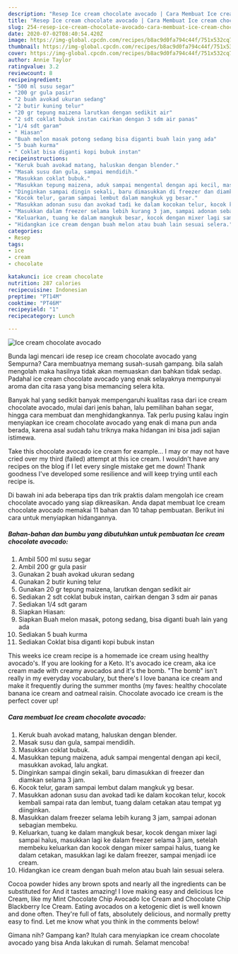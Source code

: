 ```yaml
---
description: "Resep Ice cream chocolate avocado | Cara Membuat Ice cream chocolate avocado Yang Enak dan Simpel"
title: "Resep Ice cream chocolate avocado | Cara Membuat Ice cream chocolate avocado Yang Enak dan Simpel"
slug: 254-resep-ice-cream-chocolate-avocado-cara-membuat-ice-cream-chocolate-avocado-yang-enak-dan-simpel
date: 2020-07-02T08:40:54.420Z
image: https://img-global.cpcdn.com/recipes/b8ac9d0fa794c44f/751x532cq70/ice-cream-chocolate-avocado-foto-resep-utama.jpg
thumbnail: https://img-global.cpcdn.com/recipes/b8ac9d0fa794c44f/751x532cq70/ice-cream-chocolate-avocado-foto-resep-utama.jpg
cover: https://img-global.cpcdn.com/recipes/b8ac9d0fa794c44f/751x532cq70/ice-cream-chocolate-avocado-foto-resep-utama.jpg
author: Annie Taylor
ratingvalue: 3.2
reviewcount: 8
recipeingredient:
- "500 ml susu segar"
- "200 gr gula pasir"
- "2 buah avokad ukuran sedang"
- "2 butir kuning telur"
- "20 gr tepung maizena larutkan dengan sedikit air"
- "2 sdt coklat bubuk instan cairkan dengan 3 sdm air panas"
- "1/4 sdt garam"
- " Hiasan"
- "Buah melon masak potong sedang bisa diganti buah lain yang ada"
- "5 buah kurma"
- " Coklat bisa diganti kopi bubuk instan"
recipeinstructions:
- "Keruk buah avokad matang, haluskan dengan blender."
- "Masak susu dan gula, sampai mendidih."
- "Masukkan coklat bubuk."
- "Masukkan tepung maizena, aduk sampai mengental dengan api kecil, masukkan avokad, lalu angkat."
- "Dinginkan sampai dingin sekali, baru dimasukkan di freezer dan diamkan selama 3 jam."
- "Kocok telur, garam sampai lembut dalam mangkuk yg besar."
- "Masukkan adonan susu dan avokad tadi ke dalam kocokan telur, kocok kembali sampai rata dan lembut, tuang dalam cetakan atau tempat yg diinginkan."
- "Masukkan dalam freezer selama lebih kurang 3 jam, sampai adonan sebagian membeku."
- "Keluarkan, tuang ke dalam mangkuk besar, kocok dengan mixer lagi sampai halus, masukkan lagi ke dalam freezer selama 3 jam, setelah membeku keluarkan dan kocok dengan mixer sampai halus, tuang ke dalam cetakan, masukkan lagi ke dalam freezer, sampai menjadi ice cream."
- "Hidangkan ice cream dengan buah melon atau buah lain sesuai selera."
categories:
- Resep
tags:
- ice
- cream
- chocolate

katakunci: ice cream chocolate 
nutrition: 287 calories
recipecuisine: Indonesian
preptime: "PT14M"
cooktime: "PT46M"
recipeyield: "1"
recipecategory: Lunch

---
```



![Ice cream chocolate avocado](https://img-global.cpcdn.com/recipes/b8ac9d0fa794c44f/751x532cq70/ice-cream-chocolate-avocado-foto-resep-utama.jpg)

Bunda lagi mencari ide resep ice cream chocolate avocado yang Sempurna? Cara membuatnya memang susah-susah gampang. bila salah mengolah maka hasilnya tidak akan memuaskan dan bahkan tidak sedap. Padahal ice cream chocolate avocado yang enak selayaknya mempunyai aroma dan cita rasa yang bisa memancing selera kita.

Banyak hal yang sedikit banyak mempengaruhi kualitas rasa dari ice cream chocolate avocado, mulai dari jenis bahan, lalu pemilihan bahan segar, hingga cara membuat dan menghidangkannya. Tak perlu pusing kalau ingin menyiapkan ice cream chocolate avocado yang enak di mana pun anda berada, karena asal sudah tahu triknya maka hidangan ini bisa jadi sajian istimewa.

Take this chocolate avocado ice cream for example… I may or may not have cried over my third (failed) attempt at this ice cream. I wouldn&#39;t have any recipes on the blog if I let every single mistake get me down! Thank goodness I&#39;ve developed some resilience and will keep trying until each recipe is.


Di bawah ini ada beberapa tips dan trik praktis dalam mengolah ice cream chocolate avocado yang siap dikreasikan. Anda dapat membuat Ice cream chocolate avocado memakai 11 bahan dan 10 tahap pembuatan. Berikut ini cara untuk menyiapkan hidangannya.

<!--inarticleads1-->

##### Bahan-bahan dan bumbu yang dibutuhkan untuk pembuatan Ice cream chocolate avocado:

1. Ambil 500 ml susu segar
1. Ambil 200 gr gula pasir
1. Gunakan 2 buah avokad ukuran sedang
1. Gunakan 2 butir kuning telur
1. Gunakan 20 gr tepung maizena, larutkan dengan sedikit air
1. Sediakan 2 sdt coklat bubuk instan, cairkan dengan 3 sdm air panas
1. Sediakan 1/4 sdt garam
1. Siapkan  Hiasan:
1. Siapkan Buah melon masak, potong sedang, bisa diganti buah lain yang ada
1. Sediakan 5 buah kurma
1. Sediakan  Coklat bisa diganti kopi bubuk instan


This weeks ice cream recipe is a homemade ice cream using healthy avocado&#39;s. If you are looking for a Keto. It&#39;s avocado ice cream, aka ice cream made with creamy avocados and it&#39;s the bomb. &#34;The bomb&#34; isn&#39;t really in my everyday vocabulary, but there&#39;s I love banana ice cream and make it frequently during the summer months (my faves: healthy chocolate banana ice cream and oatmeal raisin. Chocolate avocado ice cream is the perfect cover up! 

<!--inarticleads2-->

##### Cara membuat Ice cream chocolate avocado:

1. Keruk buah avokad matang, haluskan dengan blender.
1. Masak susu dan gula, sampai mendidih.
1. Masukkan coklat bubuk.
1. Masukkan tepung maizena, aduk sampai mengental dengan api kecil, masukkan avokad, lalu angkat.
1. Dinginkan sampai dingin sekali, baru dimasukkan di freezer dan diamkan selama 3 jam.
1. Kocok telur, garam sampai lembut dalam mangkuk yg besar.
1. Masukkan adonan susu dan avokad tadi ke dalam kocokan telur, kocok kembali sampai rata dan lembut, tuang dalam cetakan atau tempat yg diinginkan.
1. Masukkan dalam freezer selama lebih kurang 3 jam, sampai adonan sebagian membeku.
1. Keluarkan, tuang ke dalam mangkuk besar, kocok dengan mixer lagi sampai halus, masukkan lagi ke dalam freezer selama 3 jam, setelah membeku keluarkan dan kocok dengan mixer sampai halus, tuang ke dalam cetakan, masukkan lagi ke dalam freezer, sampai menjadi ice cream.
1. Hidangkan ice cream dengan buah melon atau buah lain sesuai selera.


Cocoa powder hides any brown spots and nearly all the ingredients can be substituted for And it tastes amazing! I love making easy and delicious Ice Cream, like my Mint Chocolate Chip Avocado Ice Cream and Chocolate Chip Blackberry Ice Cream. Eating avocados on a ketogenic diet is well known and done often. They&#39;re full of fats, absolutely delicious, and normally pretty easy to find. Let me know what you think in the comments below! 

Gimana nih? Gampang kan? Itulah cara menyiapkan ice cream chocolate avocado yang bisa Anda lakukan di rumah. Selamat mencoba!
